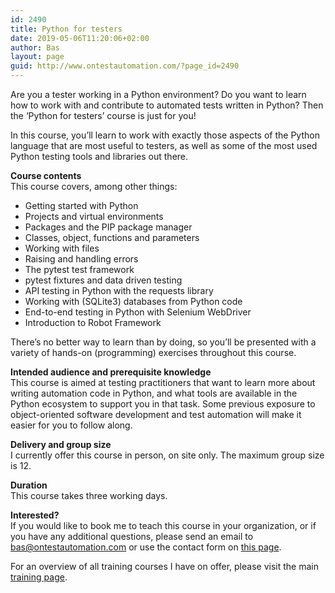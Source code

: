 ```yaml
---
id: 2490
title: Python for testers
date: 2019-05-06T11:20:06+02:00
author: Bas
layout: page
guid: http://www.ontestautomation.com/?page_id=2490
---
```

Are you a tester working in a Python environment? Do you want to learn how to work with and contribute to automated tests written in Python? Then the &#8216;Python for testers&#8217; course is just for you!

In this course, you&#8217;ll learn to work with exactly those aspects of the Python language that are most useful to testers, as well as some of the most used Python testing tools and libraries out there.

**Course contents**  
This course covers, among other things:

  * Getting started with Python
  * Projects and virtual environments
  * Packages and the PIP package manager
  * Classes, object, functions and parameters
  * Working with files
  * Raising and handling errors
  * The pytest test framework
  * pytest fixtures and data driven testing
  * API testing in Python with the requests library
  * Working with (SQLite3) databases from Python code
  * End-to-end testing in Python with Selenium WebDriver
  * Introduction to Robot Framework

There&#8217;s no better way to learn than by doing, so you&#8217;ll be presented with a variety of hands-on (programming) exercises throughout this course.

**Intended audience and prerequisite knowledge**  
This course is aimed at testing practitioners that want to learn more about writing automation code in Python, and what tools are available in the Python ecosystem to support you in that task. Some previous exposure to object-oriented software development and test automation will make it easier for you to follow along.

**Delivery and group size**  
I currently offer this course in person, on site only. The maximum group size is 12.

**Duration**  
This course takes three working days.

**Interested?**  
If you would like to book me to teach this course in your organization, or if you have any additional questions, please send an email to bas@ontestautomation.com or use the contact form on [this page](https://www.ontestautomation.com/contact/).

For an overview of all training courses I have on offer, please visit the main [training page](https://www.ontestautomation.com/training/).